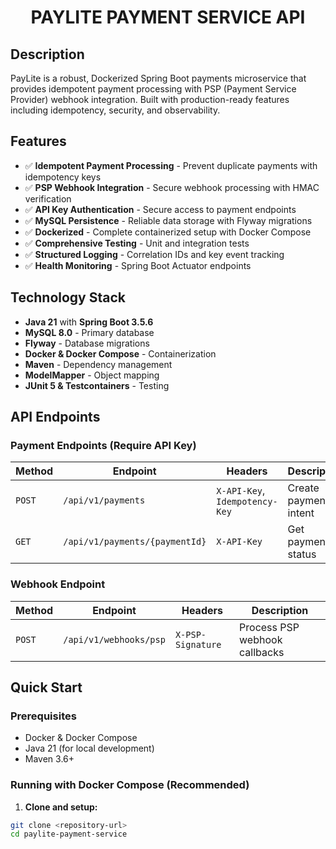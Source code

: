 # <p align="center">PAYLITE PAYMENT SERVICE API</p>

## Description

PayLite is a robust, Dockerized Spring Boot payments microservice that provides idempotent payment processing with 
PSP (Payment Service Provider) webhook integration. Built with production-ready features including idempotency, security, and observability.

## Features

- ✅ **Idempotent Payment Processing** - Prevent duplicate payments with idempotency keys
- ✅ **PSP Webhook Integration** - Secure webhook processing with HMAC verification
- ✅ **API Key Authentication** - Secure access to payment endpoints
- ✅ **MySQL Persistence** - Reliable data storage with Flyway migrations
- ✅ **Dockerized** - Complete containerized setup with Docker Compose
- ✅ **Comprehensive Testing** - Unit and integration tests
- ✅ **Structured Logging** - Correlation IDs and key event tracking
- ✅ **Health Monitoring** - Spring Boot Actuator endpoints

## Technology Stack

- **Java 21** with **Spring Boot 3.5.6**
- **MySQL 8.0** - Primary database
- **Flyway** - Database migrations
- **Docker & Docker Compose** - Containerization
- **Maven** - Dependency management
- **ModelMapper** - Object mapping
- **JUnit 5 & Testcontainers** - Testing

## API Endpoints

### Payment Endpoints (Require API Key)

| Method | Endpoint | Headers | Description |
|--------|----------|---------|-------------|
| `POST` | `/api/v1/payments` | `X-API-Key`, `Idempotency-Key` | Create payment intent |
| `GET` | `/api/v1/payments/{paymentId}` | `X-API-Key` | Get payment status |

### Webhook Endpoint

| Method | Endpoint | Headers | Description |
|--------|----------|---------|-------------|
| `POST` | `/api/v1/webhooks/psp` | `X-PSP-Signature` | Process PSP webhook callbacks |

## Quick Start

### Prerequisites

- Docker & Docker Compose
- Java 21 (for local development)
- Maven 3.6+

### Running with Docker Compose (Recommended)

1. **Clone and setup:**
```bash
git clone <repository-url>
cd paylite-payment-service

